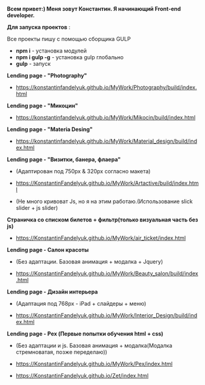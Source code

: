 **Всем привет:) Меня зовут Константин. Я начинающий Front-end developer.**

**Для запуска проектов** :

Все проекты пишу с помощью сборщика GULP

- **npm i** - установка модулей
- **npm i gulp -g** - установка gulp глобально
- **gulp** - запуск

**Lending page - "Photography"**

- https://konstantinfandelyuk.github.io/MyWork/Photography/build/index.html

**Lending page - "Микоцин"**

- https://konstantinfandelyuk.github.io/MyWork/Mikocin/build/index.html

**Lending page - "Materia Desing"**

- https://konstantinfandelyuk.github.io/MyWork/Material_design/build/index.html

**Lending page - "Визитки, банера, флаера"**

- (Адаптирован под 750px & 320px согласно макета)

- https://KonstantinFandelyuk.github.io/MyWork/Artactive/build/index.html

- (Не много кривоват Js, но я на этим работаю.(Использование slick slider + js slider)

**Страничка со списком билетов + фильтр(только визуальная часть без js)**

- https://KonstantinFandelyuk.github.io/MyWork/air_ticket/index.html

**Lending page - Салон красоты**

- (Без адаптации. Базовая анимация + модалка + Jquery)

- https://KonstantinFandelyuk.github.io/MyWork/Beauty_salon/build/index.html

**Lending page - Дизайн интерьера**

- (Адаптация под 768px - iPad + слайдеры + меню)

- https://KonstantinFandelyuk.github.io/MyWork/Interior_Design/build/index.html

**Lending page - Pex (Первые попытки обучения html + css)**

- (Без адаптации и js. Базовая анимация + модалка(Модалка стремноватая, позже переделаю))

- https://KonstantinFandelyuk.github.io/MyWork/Pex/index.html

- https://KonstantinFandelyuk.github.io/Zet/index.html
